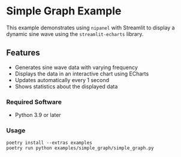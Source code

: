 # Simple Graph Example

This example demonstrates using `nipanel` with Streamlit to display a dynamic sine wave using the `streamlit-echarts` library.

## Features

- Generates sine wave data with varying frequency
- Displays the data in an interactive chart using ECharts
- Updates automatically every 1 second
- Shows statistics about the displayed data

### Required Software

- Python 3.9 or later

### Usage

```pwsh
poetry install --extras examples
poetry run python examples/simple_graph/simple_graph.py
```
